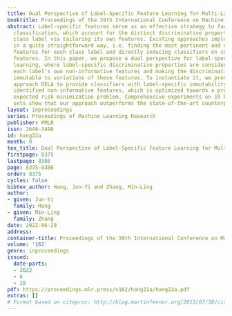 ```yaml
---
title: Dual Perspective of Label-Specific Feature Learning for Multi-Label Classification
booktitle: Proceedings of the 39th International Conference on Machine Learning
abstract: Label-specific features serve as an effective strategy to facilitate multi-label
  classification, which account for the distinct discriminative properties of each
  class label via tailoring its own features. Existing approaches implement this strategy
  in a quite straightforward way, i.e. finding the most pertinent and discriminative
  features for each class label and directly inducing classifiers on constructed label-specific
  features. In this paper, we propose a dual perspective for label-specific feature
  learning, where label-specific discriminative properties are considered by identifying
  each label’s own non-informative features and making the discrimination process
  immutable to variations of these features. To instantiate it, we present a perturbation-based
  approach DELA to provide classifiers with label-specific immutability on simultaneously
  identified non-informative features, which is optimized towards a probabilistically-relaxed
  expected risk minimization problem. Comprehensive experiments on 10 benchmark data
  sets show that our approach outperforms the state-of-the-art counterparts.
layout: inproceedings
series: Proceedings of Machine Learning Research
publisher: PMLR
issn: 2640-3498
id: hang22a
month: 0
tex_title: Dual Perspective of Label-Specific Feature Learning for Multi-Label Classification
firstpage: 8375
lastpage: 8386
page: 8375-8386
order: 8375
cycles: false
bibtex_author: Hang, Jun-Yi and Zhang, Min-Ling
author:
- given: Jun-Yi
  family: Hang
- given: Min-Ling
  family: Zhang
date: 2022-06-28
address:
container-title: Proceedings of the 39th International Conference on Machine Learning
volume: '162'
genre: inproceedings
issued:
  date-parts:
  - 2022
  - 6
  - 28
pdf: https://proceedings.mlr.press/v162/hang22a/hang22a.pdf
extras: []
# Format based on citeproc: http://blog.martinfenner.org/2013/07/30/citeproc-yaml-for-bibliographies/
---
```

